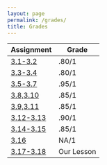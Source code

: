 ```yaml
---
layout: page
permalink: /grades/
title: Grades
---
```

|Assignment|Grade|
|---|---|
|[3.1-3.2](https://iconicshark3.github.io/ColinMills/week-13/big-idea-3/2022/11/18/expressions-and-strings.html)|.80/1|
|[3.3-3.4](https://iconicshark3.github.io/ColinMills/week%2013/2022/11/28/lesson-1-Homework.html)|.80/1|
|[3.5-3.7](https://iconicshark3.github.io/ColinMills/week%2013/2022/11/30/homework.html)|.95/1|
|[3.8,3.10](https://iconicshark3.github.io/ColinMills/2022/11/26/listanditerationhomework.html)|.85/1|
|[3.9,3.11](https://iconicshark3.github.io/ColinMills/2022/12/07/homework.html)|.85/1|
|[3.12-3.13](https://iconicshark3.github.io/ColinMills/2022/12/08/notetemplate.html)|.90/1|
|[3.14-3.15](https://iconicshark3.github.io/ColinMills/week-13/big-idea-3/2022/12/03/libraries-hw.html)|.85/1|
|[3.16]()|NA/1|
|[3.17-3.18](https://www.youtube.com/watch?v=dQw4w9WgXcQ)|Our Lesson|